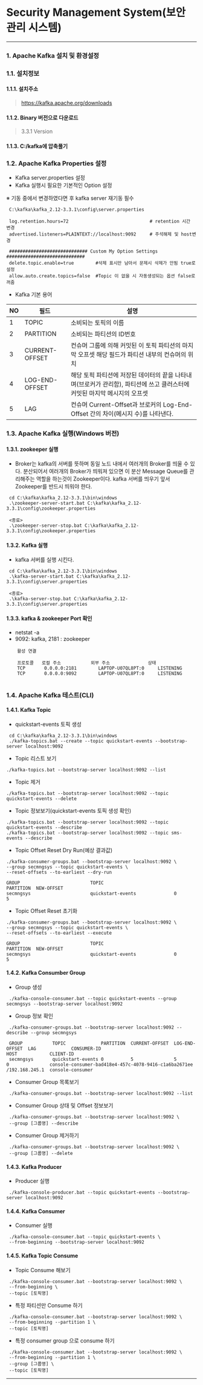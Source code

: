# Security Management System(보안 관리 시스템)

---

### 1. Apache Kafka 설치 및 환경설정
### 1.1. 설치정보
#### 1.1.1. 설치주소
> https://kafka.apache.org/downloads
#### 1.1.2. Binary 버전으로 다운로드
> 3.3.1 Version
#### 1.1.3. C:/kafka에 압축풀기
### 1.2. Apache Kafka Properties 설정
<!--
#### 2.1. zookeeper.properties
- C:\kafk\kafka_2.12-3.3.1\config\ookeeper.properties
```
dataDir=C:\kafka\kafka_2.12-3.3.1\tmp
```
-->
- Kafka server.properties 설정
- Kafka 실행시 필요한 기본적인 Option 설정

※ 기동 중에서 변경하였다면 후 kafka server 재기동 필수
``` 
 C:\kafka\kafka_2.12-3.3.1\config\server.properties
 
 log.retention.hours=72                              # retention 시간 변경
 advertised.listeners=PLAINTEXT://localhost:9092     # 주석해제 및 host변경
 
 ############################# Custom My Option Settings #############################
 delete.topic.enable=true        #삭제 표시만 남아서 문제시 삭제가 안됨 true로 설정
 allow.auto.create.topics=false  #Topic 이 없을 시 자동생성되는 옵션 false로 꺼줌
```
- Kafka 기본 용어

| NO  | 필드             | 설명                                                                    |
|-----|----------------|-----------------------------------------------------------------------|
| 1   | TOPIC          | 소비되는 토픽의 이름                                                           |
| 2   | PARTITION      | 소비되는 파티션의 ID번호                                                        |
| 3   | CURRENT-OFFSET | 컨슈머 그룹에 의해 커밋된 이 토픽 파티션의 마지막 오프셋 해당 필드가 파티션 내부의 컨슈머의 위치               |
| 4   | LOG-END-OFFSET | 해당 토픽 파티션에 저장된 데이터의 끝을 나타내며(브로커가 관리함), 파티션에 쓰고 클러스터에 커밋된 마지막 메시지의 오프셋 |
| 5   | LAG            | 컨슈머 Current-Offset과 브로커의 Log-End-Offset 간의 차이(메시지 수)를 나타낸다.           |

### 1.3. Apache Kafka 실행(Windows 버전)
#### 1.3.1. zookeeper 실행
- Broker는 kafka의 서버를 뜻하며 동일 노드 내에서 여러개의 Broker를 띄울 수 있다.
분산되어서 여러개의 Broker가 띄워져 있으면 이 분산 Message Queue를 관리해주는 역할을
하는것이 Zookeeper이다. kafka 서버를 띄우기 앞서 Zookeeper를 반드시 띄워야 한다.
```
 cd C:\kafka\kafka_2.12-3.3.1\bin\windows
 .\zookeeper-server-start.bat C:\kafka\kafka_2.12-3.3.1\config\zookeeper.properties
 
 <종료>
 .\zookeeper-server-stop.bat C:\kafka\kafka_2.12-3.3.1\config\zookeeper.properties
```
#### 1.3.2. Kafka 실행
- kafka 서버를 실행 시킨다. 
``` 
 cd C:\kafka\kafka_2.12-3.3.1\bin\windows
 .\kafka-server-start.bat C:\kafka\kafka_2.12-3.3.1\config\server.properties
 
 <종료>
 .\kafka-server-stop.bat C:\kafka\kafka_2.12-3.3.1\config\server.properties
```
#### 1.3.3. kafka & zookeeper Port 확인
- netstat -a
- 9092: kafka, 2181 : zookeeper
```
    활성 연결
    
    프로토콜   로컬 주소           외부 주소              상태
    TCP       0.0.0.0:2181        LAPTOP-U07QL8PT:0     LISTENING
    TCP       0.0.0.0:9092        LAPTOP-U07QL8PT:0     LISTENING
      
```
### 1.4. Apache Kafka 테스트(CLI)
#### 1.4.1. Kafka Topic
- quickstart-events 토픽 생성
```
 cd C:\kafka\kafka_2.12-3.3.1\bin\windows
 ./kafka-topics.bat --create --topic quickstart-events --bootstrap-server localhost:9092
```
- Topic 리스트 보기
```
./kafka-topics.bat --bootstrap-server localhost:9092 --list
```
- Topic 제거
```
./kafka-topics.bat --bootstrap-server localhost:9092 --topic quickstart-events --delete
```
- Topic 정보보기(quickstart-events 토픽 생성 확인)
```
./kafka-topics.bat --bootstrap-server localhost:9092 --topic quickstart-events --describe
./kafka-topics.bat --bootstrap-server localhost:9092 --topic sms-events --describe
```
- Topic Offset Reset Dry Run(예상 결과값)
```
./kafka-consumer-groups.bat --bootstrap-server localhost:9092 \
--group secmngsys --topic quickstart-events \
--reset-offsets --to-earliest --dry-run

GROUP                          TOPIC                          PARTITION  NEW-OFFSET
secmngsys                      quickstart-events              0          5
```
- Topic Offset Reset 초기화
```
./kafka-consumer-groups.bat --bootstrap-server localhost:9092 \
--group secmngsys --topic quickstart-events \
--reset-offsets --to-earliest --execute

GROUP                          TOPIC                          PARTITION  NEW-OFFSET
secmngsys                      quickstart-events              0          5
```
#### 1.4.2. Kafka Consumber Group
- Group 생성
```
 ./kafka-console-consumer.bat --topic quickstart-events --group secmngsys --bootstrap-server localhost:9092
```
- Group 정보 확인
```
 ./kafka-consumer-groups.bat --bootstrap-server localhost:9092 --describe --group secmngsys
 
 GROUP           TOPIC             PARTITION  CURRENT-OFFSET  LOG-END-OFFSET  LAG             CONSUMER-ID                                           HOST            CLIENT-ID
 secmngsys       quickstart-events 0          5               5               0               console-consumer-bad418e4-457c-4078-9416-c1a6ba2671ee /192.168.245.1  console-consumer
```
- Consumer Group 목록보기
```
 ./kafka-consumer-groups.bat --bootstrap-server localhost:9092 --list
```
- Consumer Group 상태 및 Offset 정보보기
```
 ./kafka-consumer-groups.bat --bootstrap-server localhost:9092 \
 --group [그룹명] --describe
```
- Consumer Group 제거하기
```
 ./kafka-consumer-groups.bat --bootstrap-server localhost:9092 \
 --group [그룹명] --delete
```
#### 1.4.3. Kafka Producer
- Producer 실행
```
 ./kafka-console-producer.bat --topic quickstart-events --bootstrap-server localhost:9092
```
#### 1.4.4. Kafka Consumer
- Consumer 실행
```
 ./kafka-console-consumer.bat --topic quickstart-events \
 --from-beginning --bootstrap-server localhost:9092
```
#### 1.4.5. Kafka Topic Consume
- Topic Consume 해보기
```
 ./kafka-console-consumer.bat --bootstrap-server localhost:9092 \
 --from-beginning \
 --topic [토픽명]
```
- 특정 파티션만 Consume 하기
```
 ./kafka-console-consumer.bat --bootstrap-server localhost:9092 \
 --from-beginning --partition 1 \
 --topic [토픽명]
```
- 특정 consumer group 으로 consume 하기
```
 ./kafka-console-consumer.bat --bootstrap-server localhost:9092 \
 --from-beginning --partition 1 \
 --group [그룹명] \
 --topic [토픽명]
```

---